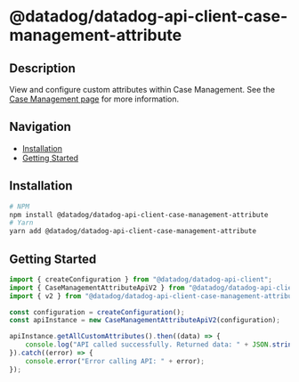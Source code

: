 # @datadog/datadog-api-client-case-management-attribute

## Description

View and configure custom attributes within Case Management. See the [Case Management page](https://docs.datadoghq.com/service_management/case_management/) for more information.

## Navigation

- [Installation](#installation)
- [Getting Started](#getting-started)

## Installation

```sh
# NPM
npm install @datadog/datadog-api-client-case-management-attribute
# Yarn
yarn add @datadog/datadog-api-client-case-management-attribute
```

## Getting Started
```ts
import { createConfiguration } from "@datadog/datadog-api-client";
import { CaseManagementAttributeApiV2 } from "@datadog/datadog-api-client-case-management-attribute";
import { v2 } from "@datadog/datadog-api-client-case-management-attribute";

const configuration = createConfiguration();
const apiInstance = new CaseManagementAttributeApiV2(configuration);

apiInstance.getAllCustomAttributes().then((data) => {
    console.log("API called successfully. Returned data: " + JSON.stringify(data));
}).catch((error) => {
    console.error("Error calling API: " + error);
});
```